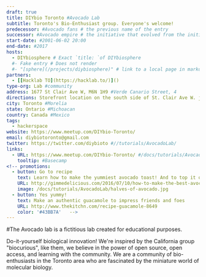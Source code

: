 ```yaml
---
draft: true
title: DIYbio Toronto #Avocado Lab
subtitle: Toronto's Bio-Enthusiast group. Everyone's welcome!
predecessor: #Avocado fans # the previous name of the entry
successor: #Avocado empire # the initiative that evolved from the initiative
start-date: #2001-06-02 20:00
end-date: #2017
hosts:
  - DIYbiosphere # Exact `title: `of DIYbiosphere
  #- Fake entry # Does not render
  #- "[sphere](/projects/diybiosphere)" # link to a local page in markdown link wrapped in ""
partners:
  - [[Hacklab TO](https://hacklab.to/)]()
type-org: Lab #community
address: 1677 St Clair Ave W, M6N 1H9 #Verde Canario Street, 4
directions: Storefront location on the south side of St. Clair Ave W. just west of Laughton Ave. If there is an open house, or a public event, open the front door and come on in! #second floor, red door
city: Toronto #Morelia
state: Ontario #Michoacan
country: Canada #Mexico
tags:
  - hackerspace
website: https://www.meetup.com/DIYbio-Toronto/
email: diybiotoronto@gmail.com
twitter: https://twitter.com/diybioto #//tutorials/AvocadoLab/
links:
  - URL: https://www.meetup.com/DIYbio-Toronto/ #/docs/tutorials/AvocadoLab/
    tooltip: #Basecamp
<!-- promotions:
  - button: Go to recipe
    text: Learn how to make the yummiest avocado toast! And to top it off with a nice poached egg
    URL: http://gimmedelicious.com/2016/07/10/how-to-make-the-best-avocado-toast-with-eggs/
    image: /docs/tutorials/AvocadoLab/halves-of-avocado.jpg
  - button: Yes yummy!
    text: Make an authentic guacamole to impress friends and foes
    URL: http://www.thekitchn.com/recipe-guacamole-8649
    color: '#43BB7A'   -->
---
```


#The Avocado lab is a fictitious lab created for educational purposes.

Do-it-yourself biological innovation! We're inspired by the California group "biocurious", like them, we believe in the power of open source, open access, and learning with the community. We are a community of bio-enthusiasts in the Toronto area who are fascinated by the miniature world of molecular biology.
